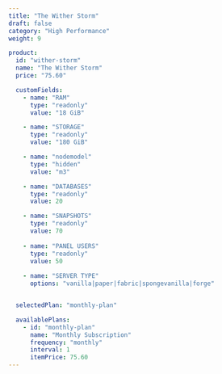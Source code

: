 ```yaml
---
title: "The Wither Storm"
draft: false
category: "High Performance"
weight: 9

product:
  id: "wither-storm"
  name: "The Wither Storm"
  price: "75.60"

  customFields:
    - name: "RAM"
      type: "readonly"
      value: "18 GiB"

    - name: "STORAGE"
      type: "readonly"
      value: "180 GiB"

    - name: "nodemodel"
      type: "hidden"
      value: "m3"

    - name: "DATABASES"
      type: "readonly"
      value: 20

    - name: "SNAPSHOTS"
      type: "readonly"
      value: 70
      
    - name: "PANEL USERS"
      type: "readonly"
      value: 50
      
    - name: "SERVER TYPE"
      options: "vanilla|paper|fabric|spongevanilla|forge"


  selectedPlan: "monthly-plan"

  availablePlans:
    - id: "monthly-plan"
      name: "Monthly Subscription"
      frequency: "monthly"
      interval: 1
      itemPrice: 75.60
---
```

